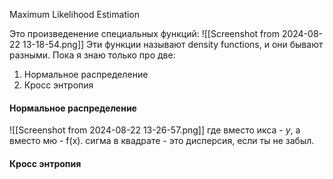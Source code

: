 Maximum Likelihood Estimation

Это произведенение специальных функций:
![[Screenshot from 2024-08-22 13-18-54.png]]
Эти функции называют density functions, и они бывают разными. Пока я знаю только про две:
1) Нормальное распределение
2) Кросс энтропия

#### Нормальное распределение
![[Screenshot from 2024-08-22 13-26-57.png]]
где вместо икса - $y$, а вместо мю - f(x).
сигма в квадрате - это дисперсия, если ты не забыл.
#### Кросс энтропия
